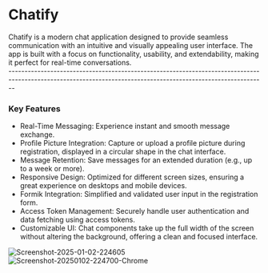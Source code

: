 <h1>Chatify</h1>
Chatify is a modern chat application designed to provide seamless communication with an intuitive and visually appealing user interface. The app is built with a focus on functionality, usability, and extendability, making it perfect for real-time conversations.</br>
--------------------------------------------------------------------------------------------------------------------------------------------------------------
<h3>Key Features
</h3>
  
<ul>
<li>
Real-Time Messaging: Experience instant and smooth message exchange.
</li>
  <li>
Profile Picture Integration: Capture or upload a profile picture during registration, displayed in a circular shape in the chat interface.  
  </li>
  <li>
Message Retention: Save messages for an extended duration (e.g., up to a week or more).
  </li>
  <li>
Responsive Design: Optimized for different screen sizes, ensuring a great experience on desktops and mobile devices.
    
  </li>
  <li>
Formik Integration: Simplified and validated user input in the registration form.
    
  </li>
  <li>
Access Token Management: Securely handle user authentication and data fetching using access tokens.
    
  </li>
  <li>   
Customizable UI: Chat components take up the full width of the screen without altering the background, offering a clean and focused interface. 
  </li>
</ul>
<img src="https://i.ibb.co/8DN3FkS/Screenshot-2025-01-02-224605.png" alt="Screenshot-2025-01-02-224605" border="0">
<img src="https://i.ibb.co/9wbn62P/Screenshot-20250102-224700-Chrome.jpg" alt="Screenshot-20250102-224700-Chrome" border="0" />
